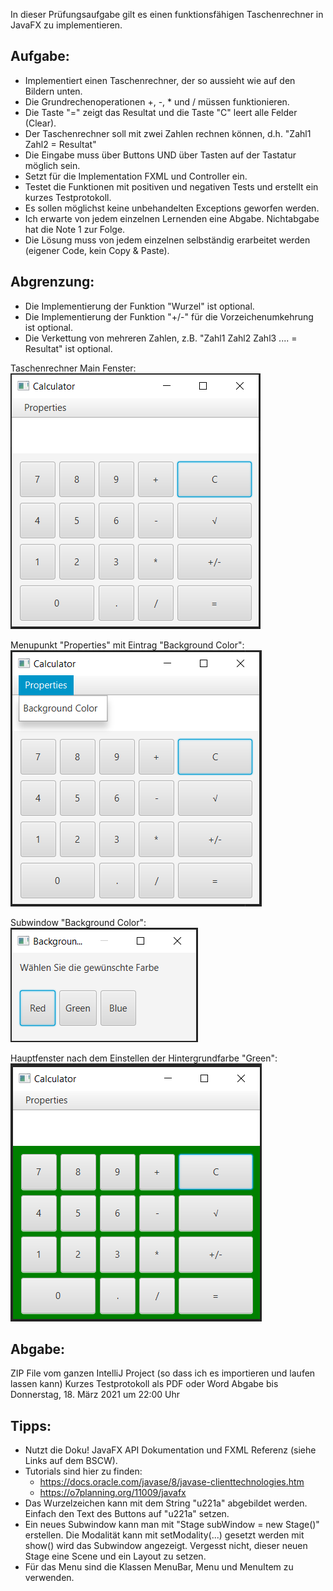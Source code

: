 In dieser Prüfungsaufgabe gilt es einen funktionsfähigen Taschenrechner in JavaFX zu implementieren.

## Aufgabe:
- Implementiert einen Taschenrechner, der so aussieht wie auf den Bildern unten.
- Die Grundrechenoperationen +, -, * und / müssen funktionieren.
- Die Taste "=" zeigt das Resultat und die Taste "C" leert alle Felder (Clear).
- Der Taschenrechner soll mit zwei Zahlen rechnen können, d.h. "Zahl1 <Operation> Zahl2 = Resultat"
- Die Eingabe muss über Buttons UND über Tasten auf der Tastatur möglich sein.
- Setzt für die Implementation FXML und Controller ein.
- Testet die Funktionen mit positiven und negativen Tests und erstellt ein kurzes Testprotokoll.
- Es sollen möglichst keine unbehandelten Exceptions geworfen werden.
- Ich erwarte von jedem einzelnen Lernenden eine Abgabe. Nichtabgabe hat die Note 1 zur Folge.
- Die Lösung muss von jedem einzelnen selbständig erarbeitet werden (eigener Code, kein Copy & Paste).

## Abgrenzung:
- Die Implementierung der Funktion "Wurzel" ist optional.
- Die Implementierung der Funktion "+/-" für die Vorzeichenumkehrung ist optional.
- Die Verkettung von mehreren Zahlen, z.B. "Zahl1 <Operation> Zahl2 <Operation> Zahl3 .... = Resultat" ist optional.

Taschenrechner Main Fenster:  
![siehe concept/Calculator_1.png](concept/Calculator_1.png)

Menupunkt "Properties" mit Eintrag "Background Color":  
![siehe concept/Calculator_2.png](concept/Calculator_2.png)

Subwindow "Background Color":  
![siehe concept/Calculator_3.png](concept/Calculator_3.png)

Hauptfenster nach dem Einstellen der Hintergrundfarbe "Green":  
![siehe concept/Calculator_4.png](concept/Calculator_4.png)


## Abgabe:
ZIP File vom ganzen IntelliJ Project (so dass ich es importieren und laufen lassen kann)
Kurzes Testprotokoll als PDF oder Word
Abgabe bis Donnerstag, 18. März 2021 um 22:00 Uhr

## Tipps:
- Nutzt die Doku! JavaFX API Dokumentation und FXML Referenz (siehe Links auf dem BSCW).
- Tutorials sind hier zu finden:
  - https://docs.oracle.com/javase/8/javase-clienttechnologies.htm
  - https://o7planning.org/11009/javafx
- Das Wurzelzeichen kann mit dem String "u221a" abgebildet werden. Einfach den Text des Buttons auf "u221a" setzen.
- Ein neues Subwindow kann man mit "Stage subWindow = new Stage()" erstellen. Die Modalität kann mit setModality(...) gesetzt werden mit show() wird das Subwindow angezeigt. Vergesst nicht, dieser neuen Stage eine Scene und ein Layout zu setzen.
- Für das Menu sind die Klassen MenuBar, Menu und MenuItem zu verwenden.


[](https://github.com/TBZ-ITClass/m120-calculator)